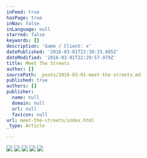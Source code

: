 ```yaml
---
inFeed: true
hasPage: true
inNav: false
inLanguage: null
starred: false
keywords: []
description: 'Game / Client: x'
datePublished: '2016-03-01T22:30:33.885Z'
dateModified: '2016-03-01T22:29:57.979Z'
title: Meet The Streets
author: []
sourcePath: _posts/2016-03-01-meet-the-streets.md
published: true
authors: []
publisher:
  name: null
  domain: null
  url: null
  favicon: null
url: meet-the-streets/index.html
_type: Article

---
```

![](https://s3-us-west-2.amazonaws.com/the-grid-img/p/b6ce2134cec6975c48aba335c053f660d6fa61e2.jpg)
![](https://s3-us-west-2.amazonaws.com/the-grid-img/p/326c3c20447e7f675bd2a876f8744e1e997ff04b.png)
![](https://the-grid-user-content.s3-us-west-2.amazonaws.com/df4f4318-9dfb-4c6d-8153-f89cac7a24bb.png)
![](https://s3-us-west-2.amazonaws.com/the-grid-img/p/f85fed20883e829e83529dab07d4f9d1ceed04a0.png)
![](https://s3-us-west-2.amazonaws.com/the-grid-img/p/17b43002e54c5da68244a191de448ce353834a01.png)
